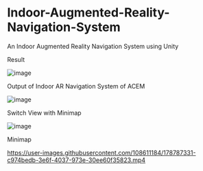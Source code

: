 # Indoor-Augmented-Reality-Navigation-System
An Indoor Augmented Reality Navigation System using Unity

Result

![image](https://user-images.githubusercontent.com/108611184/178309600-a4790180-848b-46fd-8cd3-5d3e53b5d8b1.png)

Output of Indoor AR Navigation System of ACEM


![image](https://user-images.githubusercontent.com/108611184/178309680-af282e15-1629-4a55-9417-af28271d208f.png)

Switch View with Minimap


![image](https://user-images.githubusercontent.com/108611184/178310286-61c1b52e-74d0-4275-85a2-fc10d17600a1.png)

Minimap


https://user-images.githubusercontent.com/108611184/178787331-c974bedb-3e6f-4037-973e-30ee60f35823.mp4


